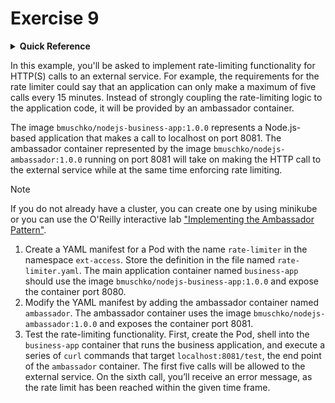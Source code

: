 # Exercise 9

<details>
<summary><b>Quick Reference</b></summary>
<p>

* Namespace: `ext-access`<br>
* Documentation: [Pods](https://kubernetes.io/docs/concepts/workloads/pods/)

</p>
</details>

In this example, you'll be asked to implement rate-limiting functionality for HTTP(S) calls to an external service. For example, the requirements for the rate limiter could say that an application can only make a maximum of five calls every 15 minutes. Instead of strongly coupling the rate-limiting logic to the application code, it will be provided by an ambassador container.

The image `bmuschko/nodejs-business-app:1.0.0` represents a Node.js-based application that makes a call to localhost on port 8081. The ambassador container represented by the image `bmuschko/nodejs-ambassador:1.0.0` running on port 8081 will take on making the HTTP call to the external service while at the same time enforcing rate limiting.

> [!NOTE]
> If you do not already have a cluster, you can create one by using minikube or you can use the O'Reilly interactive lab ["Implementing the Ambassador Pattern"](https://www.katacoda.com/orm-benjamin-muschko/courses/ckad-assessment/ambassador-pattern/).

1. Create a YAML manifest for a Pod with the name `rate-limiter` in the namespace `ext-access`. Store the definition in the file named `rate-limiter.yaml`. The main application container named `business-app` should use the image `bmuschko/nodejs-business-app:1.0.0` and expose the container port 8080.
2. Modify the YAML manifest by adding the ambassador container named `ambassador`. The ambassador container uses the image `bmuschko/nodejs-ambassador:1.0.0` and exposes the container port 8081.
3. Test the rate-limiting functionality. First, create the Pod, shell into the `business-app` container that runs the business application, and execute a series of `curl` commands that target `localhost:8081/test`, the end point of the `ambassador` container. The first five calls will be allowed to the external service. On the sixth call, you’ll receive an error message, as the rate limit has been reached within the given time frame.
